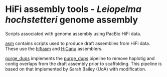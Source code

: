 # HiFi assembly tools - *Leiopelma hochstetteri* genome assembly

Scripts associated with genome assembly using PacBio HiFi data.

[asm](https://github.com/natforsdick/hifi-assembly-tools/tree/main/asm) contains scripts used to produce draft assemblies from HiFi data.
These use the [hifiasm](https://github.com/chhylp123/hifiasm) and [HiCanu](https://canu.readthedocs.io/en/latest/quick-start.html#assembling-pacbio-hifi-with-hicanu) assemblers.

[purge_dups](https://github.com/natforsdick/hifi-assembly-tools/tree/main/purge_dups) implements the [purge_dups](https://github.com/dfguan/purge_dups) pipeline to remove haplotig and contig overlaps from the draft assembly prior to scaffolding. This pipeline is based on that implemented by Sarah Bailey (UoA) with modification.


